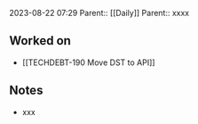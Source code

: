 2023-08-22 07:29
Parent:: [[Daily]] 
Parent:: xxxx






## Worked on

- [[TECHDEBT-190 Move DST to API]]

## Notes

- xxx





